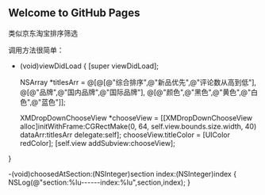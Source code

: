 ## Welcome to GitHub Pages
类似京东淘宝排序筛选

调用方法很简单：
- (void)viewDidLoad {
    [super viewDidLoad];
    
    NSArray *titlesArr = @[@[@"综合排序",@"新品优先",@"评论数从高到低"],
                           @[@"品牌",@"国内品牌",@"国际品牌"],
                           @[@"颜色",@"黑色",@"黄色",@"白色",@"蓝色"]];
    
    XMDropDownChooseView *chooseView = [[XMDropDownChooseView alloc]initWithFrame:CGRectMake(0, 64, self.view.bounds.size.width, 40) dataArr:titlesArr delegate:self];
    chooseView.titleColor = [UIColor redColor];
    [self.view addSubview:chooseView];
    
}

-(void)choosedAtSection:(NSInteger)section index:(NSInteger)index
{
    NSLog(@"section:%lu------index:%lu",section,index);
}
